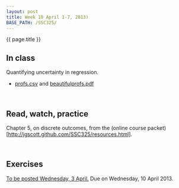 ```yaml
---
layout: post
title: Week 10 April 1-7, 2013)
BASE_PATH: /SSC325/
---
```

{{ page.title }}


In class
--------

Quantifying uncertainty in regression.

* [profs.csv](http://jgscott.github.com/SSC325/data/profs.csv) and [beautifulprofs.pdf](http://jgscott.github.com/SSC325/files/beautifulprofs.pdf)

<br>

Read, watch, practice
---------------------
Chapter 5, on discrete outcomes, from the (online course packet)[http://jgscott.github.com/SSC325/resources.html].

<br>

Exercises
---------
[To be posted Wednesday, 3 April.](http://jgscott.github.com/SSC325/exercises/exercises09-SSC325H.zip)  Due on Wednesday, 10 April 2013.
